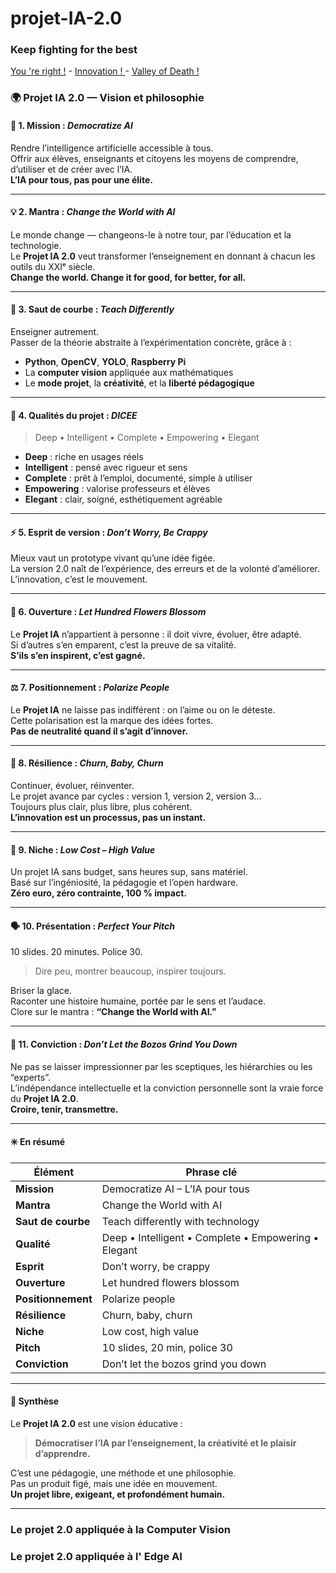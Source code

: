 # projet-IA-2.0

### Keep fighting for the best

[You 're right !](https://youtu.be/VNGFep6rncY?si=nYJm1ob12RWcnMFv) - [Innovation ! ](https://youtu.be/Mtjatz9r-Vc?si=qMR0apdlt54by1X4) - [Valley of Death !](https://youtu.be/QLuqXctU_IQ?si=lBmejYNtvQyk0PhJ)


### 🌍 Projet IA 2.0 — Vision et philosophie

#### 🎯 1. Mission : *Democratize AI*
Rendre l’intelligence artificielle accessible à tous.  
Offrir aux élèves, enseignants et citoyens les moyens de comprendre, d’utiliser et de créer avec l’IA.  
**L’IA pour tous, pas pour une élite.**

---

#### 💡 2. Mantra : *Change the World with AI*
Le monde change — changeons-le à notre tour, par l’éducation et la technologie.  
Le **Projet IA 2.0** veut transformer l’enseignement en donnant à chacun les outils du XXIᵉ siècle.  
**Change the world. Change it for good, for better, for all.**

---

#### 🚀 3. Saut de courbe : *Teach Differently*
Enseigner autrement.  
Passer de la théorie abstraite à l’expérimentation concrète, grâce à :
- **Python**, **OpenCV**, **YOLO**, **Raspberry Pi**  
- La **computer vision** appliquée aux mathématiques  
- Le **mode projet**, la **créativité**, et la **liberté pédagogique**

---

#### 🎲 4. Qualités du projet : *DICEE*
> Deep • Intelligent • Complete • Empowering • Elegant  

- **Deep** : riche en usages réels  
- **Intelligent** : pensé avec rigueur et sens  
- **Complete** : prêt à l’emploi, documenté, simple à utiliser  
- **Empowering** : valorise professeurs et élèves  
- **Elegant** : clair, soigné, esthétiquement agréable

---

#### ⚡ 5. Esprit de version : *Don’t Worry, Be Crappy*
Mieux vaut un prototype vivant qu’une idée figée.  
La version 2.0 naît de l’expérience, des erreurs et de la volonté d’améliorer.  
L’innovation, c’est le mouvement.

---

#### 🌸 6. Ouverture : *Let Hundred Flowers Blossom*
Le **Projet IA** n’appartient à personne : il doit vivre, évoluer, être adapté.  
Si d’autres s’en emparent, c’est la preuve de sa vitalité.  
**S’ils s’en inspirent, c’est gagné.**

---

#### ⚖️ 7. Positionnement : *Polarize People*
Le **Projet IA** ne laisse pas indifférent : on l’aime ou on le déteste.  
Cette polarisation est la marque des idées fortes.  
**Pas de neutralité quand il s’agit d’innover.**

---

#### 🔁 8. Résilience : *Churn, Baby, Churn*
Continuer, évoluer, réinventer.  
Le projet avance par cycles : version 1, version 2, version 3…  
Toujours plus clair, plus libre, plus cohérent.  
**L’innovation est un processus, pas un instant.**

---

#### 🎯 9. Niche : *Low Cost – High Value*
Un projet IA sans budget, sans heures sup, sans matériel.  
Basé sur l’ingéniosité, la pédagogie et l’open hardware.  
**Zéro euro, zéro contrainte, 100 % impact.**

---

#### 🗣️ 10. Présentation : *Perfect Your Pitch*
10 slides. 20 minutes. Police 30.  
> Dire peu, montrer beaucoup, inspirer toujours.

Briser la glace.  
Raconter une histoire humaine, portée par le sens et l’audace.  
Clore sur le mantra : **“Change the World with AI.”**

---

#### 💪 11. Conviction : *Don’t Let the Bozos Grind You Down*
Ne pas se laisser impressionner par les sceptiques, les hiérarchies ou les “experts”.  
L’indépendance intellectuelle et la conviction personnelle sont la vraie force du **Projet IA 2.0**.  
**Croire, tenir, transmettre.**

---

#### ✳️ En résumé
| Élément | Phrase clé |
|----------|-------------|
| **Mission** | Democratize AI – L’IA pour tous |
| **Mantra** | Change the World with AI |
| **Saut de courbe** | Teach differently with technology |
| **Qualité** | Deep • Intelligent • Complete • Empowering • Elegant |
| **Esprit** | Don’t worry, be crappy |
| **Ouverture** | Let hundred flowers blossom |
| **Positionnement** | Polarize people |
| **Résilience** | Churn, baby, churn |
| **Niche** | Low cost, high value |
| **Pitch** | 10 slides, 20 min, police 30 |
| **Conviction** | Don’t let the bozos grind you down |

---

#### 🧭 Synthèse
Le **Projet IA 2.0** est une vision éducative :  
> **Démocratiser l’IA par l’enseignement, la créativité et le plaisir d’apprendre.**  

C’est une pédagogie, une méthode et une philosophie.  
Pas un produit figé, mais une idée en mouvement.  
**Un projet libre, exigeant, et profondément humain.**

---


### Le projet 2.0 appliquée à la Computer Vision


### Le projet 2.0 appliquée à l' Edge AI



